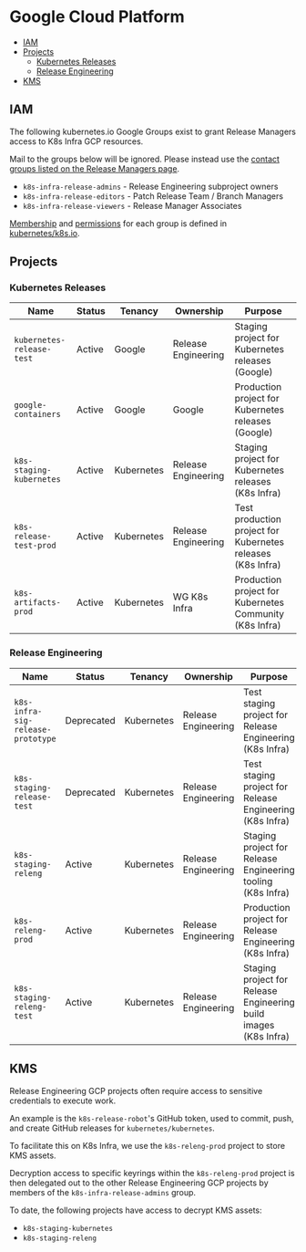 # Google Cloud Platform <!-- omit in toc -->

- [IAM](#iam)
- [Projects](#projects)
  - [Kubernetes Releases](#kubernetes-releases)
  - [Release Engineering](#release-engineering)
- [KMS](#kms)

## IAM

The following kubernetes.io Google Groups exist to grant Release Managers access to K8s Infra GCP resources.

Mail to the groups below will be ignored. Please instead use the [contact groups listed on the Release Managers page][release-managers].

- `k8s-infra-release-admins` - Release Engineering subproject owners
- `k8s-infra-release-editors` - Patch Release Team / Branch Managers
- `k8s-infra-release-viewers` - Release Manager Associates

[Membership](https://git.k8s.io/k8s.io/groups/groups.yaml) and [permissions](https://git.k8s.io/k8s.io/infra/gcp/ensure-release-projects.sh) for each group is defined in [kubernetes/k8s.io](https://git.k8s.io/k8s.io).

## Projects

### Kubernetes Releases

| Name | Status | Tenancy | Ownership | Purpose |
|---|---|---|---|---|
| `kubernetes-release-test` | Active | Google | Release Engineering | Staging project for Kubernetes releases (Google) |
| `google-containers` | Active | Google | Google | Production project for Kubernetes releases (Google) |
| `k8s-staging-kubernetes` | Active | Kubernetes | Release Engineering | Staging project for Kubernetes releases (K8s Infra) |
| `k8s-release-test-prod` | Active | Kubernetes | Release Engineering | Test production project for Kubernetes releases (K8s Infra) |
| `k8s-artifacts-prod` | Active | Kubernetes | WG K8s Infra | Production project for Kubernetes Community (K8s Infra) |

### Release Engineering

| Name | Status | Tenancy | Ownership | Purpose |
|---|---|---|---|---|
| `k8s-infra-sig-release-prototype` | Deprecated | Kubernetes | Release Engineering | Test staging project for Release Engineering (K8s Infra) |
| `k8s-staging-release-test` | Deprecated | Kubernetes | Release Engineering | Test staging project for Release Engineering (K8s Infra) |
| `k8s-staging-releng` | Active | Kubernetes | Release Engineering | Staging project for Release Engineering tooling (K8s Infra) |
| `k8s-releng-prod` | Active | Kubernetes | Release Engineering | Production project for Release Engineering (K8s Infra) |
| `k8s-staging-releng-test` | Active | Kubernetes | Release Engineering | Staging project for Release Engineering build images (K8s Infra) |

## KMS

Release Engineering GCP projects often require access to sensitive credentials to execute work.

An example is the `k8s-release-robot`'s GitHub token, used to commit, push, and create GitHub releases for `kubernetes/kubernetes`.

To facilitate this on K8s Infra, we use the `k8s-releng-prod` project to store KMS assets.

Decryption access to specific keyrings within the `k8s-releng-prod` project is then delegated out to the other Release Engineering GCP projects by members of the `k8s-infra-release-admins` group.

To date, the following projects have access to decrypt KMS assets:

- `k8s-staging-kubernetes`
- `k8s-staging-releng`

[release-managers]: https://git.k8s.io/website/content/en/releases/release-managers.md
